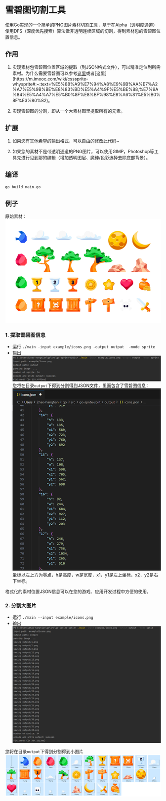 # 雪碧图切割工具
使用Go实现的一个简单的PNG图片素材切割工具，基于在Alpha（透明度通道）使用DFS（深度优先搜索）算法做非透明连续区域的切割，得到素材包的雪碧图位置信息。

## 作用
1. 实现素材包雪碧图位置区域的提取（到JSON格式文件），可以精准定位到所需素材。为什么需要雪碧图可以参考[这里](https://www.w3schools.com/css/css_image_sprites.asp#:~:text=An%20image%20sprite%20is%20a,server%20requests%20and%20save%20bandwidth.)或者[这里](https://m.imooc.com/wiki/csssprite-whysprite#:~:text=%E5%88%A9%E7%94%A8%E9%9B%AA%E7%A2%A7%E5%9B%BE%E8%83%BD%E5%A4%9F%E5%BE%88,%E7%9A%84%E5%A4%A7%E5%B0%8F%E8%BF%98%E8%A6%81%E5%B0%8F%E3%80%82)。

2. 实现雪碧图的分割，即从一个大素材图里提取所有的元素。

## 扩展
1. 如果您有其他希望的输出格式，可以自由的修改此代码~

2. 如果您的素材不是带透明通道的PNG图片，可以使用GIMP，Photoshop等工具先进行见到那的编辑（增加透明图层、魔棒/色彩选择去除底部背景）。

## 编译
`go build main.go`

## 例子
原始素材：
![图标集](example/icons.png "Demo Icons Picture")

### 1. 提取雪碧图信息
- 运行
`./main -input example/icons.png -output output  -mode sprite`
- 输出
![img.png](assets/img.png)
  您将在目录`output`下得到分割得到JSON文件，里面包含了雪碧图信息：
![img.png](assets/img_2.png)
坐标以左上方为零点，h是高度，w是宽度，x1，y1是左上坐标，x2，y2是右下坐标。

格式化的素材位置JSON信息可以在您的游戏、应用开发过程中方便的使用。

### 2. 分割大图片
- 运行
`./main --input example/icons.png`
- 输出
![img_1.png](assets/img_1.png)

您将在目录`output`下得到分割得到小图片
![截图1](assets/Screenshot-1.png "输出截图")


